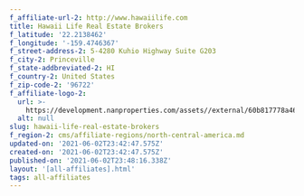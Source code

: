 ```yaml
---
f_affiliate-url-2: http://www.hawaiilife.com
title: Hawaii Life Real Estate Brokers
f_latitude: '22.2138462'
f_longitude: '-159.4746367'
f_street-address-2: 5-4280 Kuhio Highway Suite G203­
f_city-2: Princeville­
f_state-addbreviated-2: HI­
f_country-2: United States
f_zip-code-2: '96722'
f_affiliate-logo-2:
  url: >-
    https://development.nanproperties.com/assets//external/60b817778a466f1c10f90458_6081e5703dfd574db12e7dbc_60785a5f75280933884bd215_content_hl-logo5.png
  alt: null
slug: hawaii-life-real-estate-brokers
f_region-2: cms/affiliate-regions/north-central-america.md
updated-on: '2021-06-02T23:42:47.575Z'
created-on: '2021-06-02T23:42:47.575Z'
published-on: '2021-06-02T23:48:16.338Z'
layout: '[all-affiliates].html'
tags: all-affiliates
---
```



